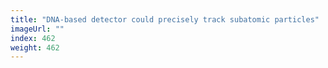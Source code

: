 ```yaml
---
title: "DNA-based detector could precisely track subatomic particles"
imageUrl: ""
index: 462
weight: 462
---
```

